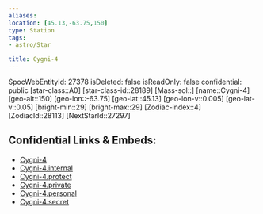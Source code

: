 ```yaml
---
aliases: 
location: [45.13,-63.75,150]
type: Station
tags:
- astro/Star

title: Cygni-4
---
```

SpocWebEntityId: 27378
isDeleted: false
isReadOnly: false
confidential: public
[star-class::A0]
[star-class-id::28189]
[Mass-sol::]
[name::Cygni-4]
[geo-alt::150]
[geo-lon::-63.75]
[geo-lat::45.13]
[geo-lon-v::0.005]
[geo-lat-v::0.05]
[bright-min::29]
[bright-max::29]
[Zodiac-index::4]
[ZodiacId::28113]
[NextStarId::27297]



## Confidential Links & Embeds: 
- [Cygni-4](../../../_public/astro/Star/Cygni-4.md) 
- [Cygni-4.internal](../../../_internal/astro/Star/Cygni-4.internal.md) 
- [Cygni-4.protect](../../../_protect/astro/Star/Cygni-4.protect.md) 
- [Cygni-4.private](../../../_private/astro/Star/Cygni-4.private.md) 
- [Cygni-4.personal](../../../_personal/astro/Star/Cygni-4.personal.md) 
- [Cygni-4.secret](../../../_secret/astro/Star/Cygni-4.secret.md)

